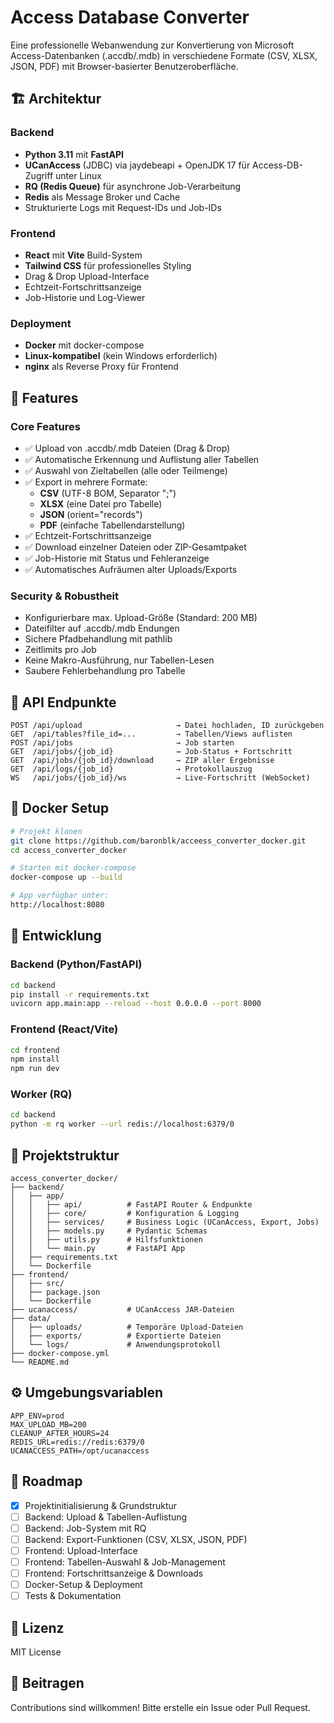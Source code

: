# Access Database Converter

Eine professionelle Webanwendung zur Konvertierung von Microsoft Access-Datenbanken (.accdb/.mdb) in verschiedene Formate (CSV, XLSX, JSON, PDF) mit Browser-basierter Benutzeroberfläche.

## 🏗️ Architektur

### Backend
- **Python 3.11** mit **FastAPI**
- **UCanAccess** (JDBC) via jaydebeapi + OpenJDK 17 für Access-DB-Zugriff unter Linux
- **RQ (Redis Queue)** für asynchrone Job-Verarbeitung
- **Redis** als Message Broker und Cache
- Strukturierte Logs mit Request-IDs und Job-IDs

### Frontend
- **React** mit **Vite** Build-System
- **Tailwind CSS** für professionelles Styling
- Drag & Drop Upload-Interface
- Echtzeit-Fortschrittsanzeige
- Job-Historie und Log-Viewer

### Deployment
- **Docker** mit docker-compose
- **Linux-kompatibel** (kein Windows erforderlich)
- **nginx** als Reverse Proxy für Frontend

## 🚀 Features

### Core Features
- ✅ Upload von .accdb/.mdb Dateien (Drag & Drop)
- ✅ Automatische Erkennung und Auflistung aller Tabellen
- ✅ Auswahl von Zieltabellen (alle oder Teilmenge)
- ✅ Export in mehrere Formate:
  - **CSV** (UTF-8 BOM, Separator ";")
  - **XLSX** (eine Datei pro Tabelle)
  - **JSON** (orient="records")
  - **PDF** (einfache Tabellendarstellung)
- ✅ Echtzeit-Fortschrittsanzeige
- ✅ Download einzelner Dateien oder ZIP-Gesamtpaket
- ✅ Job-Historie mit Status und Fehleranzeige
- ✅ Automatisches Aufräumen alter Uploads/Exports

### Security & Robustheit
- Konfigurierbare max. Upload-Größe (Standard: 200 MB)
- Dateifilter auf .accdb/.mdb Endungen
- Sichere Pfadbehandlung mit pathlib
- Zeitlimits pro Job
- Keine Makro-Ausführung, nur Tabellen-Lesen
- Saubere Fehlerbehandlung pro Tabelle

## 📡 API Endpunkte

```
POST /api/upload                     → Datei hochladen, ID zurückgeben
GET  /api/tables?file_id=...         → Tabellen/Views auflisten
POST /api/jobs                       → Job starten
GET  /api/jobs/{job_id}              → Job-Status + Fortschritt
GET  /api/jobs/{job_id}/download     → ZIP aller Ergebnisse
GET  /api/logs/{job_id}              → Protokollauszug
WS   /api/jobs/{job_id}/ws           → Live-Fortschritt (WebSocket)
```

## 🐳 Docker Setup

```bash
# Projekt klonen
git clone https://github.com/baronblk/acceess_converter_docker.git
cd access_converter_docker

# Starten mit docker-compose
docker-compose up --build

# App verfügbar unter:
http://localhost:8080
```

## 🔧 Entwicklung

### Backend (Python/FastAPI)
```bash
cd backend
pip install -r requirements.txt
uvicorn app.main:app --reload --host 0.0.0.0 --port 8000
```

### Frontend (React/Vite)
```bash
cd frontend
npm install
npm run dev
```

### Worker (RQ)
```bash
cd backend
python -m rq worker --url redis://localhost:6379/0
```

## 📁 Projektstruktur

```
access_converter_docker/
├── backend/
│   ├── app/
│   │   ├── api/          # FastAPI Router & Endpunkte
│   │   ├── core/         # Konfiguration & Logging
│   │   ├── services/     # Business Logic (UCanAccess, Export, Jobs)
│   │   ├── models.py     # Pydantic Schemas
│   │   ├── utils.py      # Hilfsfunktionen
│   │   └── main.py       # FastAPI App
│   ├── requirements.txt
│   └── Dockerfile
├── frontend/
│   ├── src/
│   ├── package.json
│   └── Dockerfile
├── ucanaccess/           # UCanAccess JAR-Dateien
├── data/
│   ├── uploads/          # Temporäre Upload-Dateien
│   ├── exports/          # Exportierte Dateien
│   └── logs/             # Anwendungsprotokoll
├── docker-compose.yml
└── README.md
```

## ⚙️ Umgebungsvariablen

```env
APP_ENV=prod
MAX_UPLOAD_MB=200
CLEANUP_AFTER_HOURS=24
REDIS_URL=redis://redis:6379/0
UCANACCESS_PATH=/opt/ucanaccess
```

## 🎯 Roadmap

- [x] Projektinitialisierung & Grundstruktur
- [ ] Backend: Upload & Tabellen-Auflistung
- [ ] Backend: Job-System mit RQ
- [ ] Backend: Export-Funktionen (CSV, XLSX, JSON, PDF)
- [ ] Frontend: Upload-Interface
- [ ] Frontend: Tabellen-Auswahl & Job-Management
- [ ] Frontend: Fortschrittsanzeige & Downloads
- [ ] Docker-Setup & Deployment
- [ ] Tests & Dokumentation

## 📄 Lizenz

MIT License

## 🤝 Beitragen

Contributions sind willkommen! Bitte erstelle ein Issue oder Pull Request.
